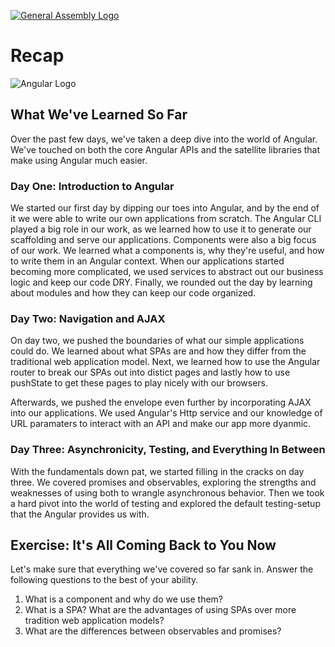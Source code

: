 [![General Assembly Logo](https://camo.githubusercontent.com/1a91b05b8f4d44b5bbfb83abac2b0996d8e26c92/687474703a2f2f692e696d6775722e636f6d2f6b6538555354712e706e67)](https://generalassemb.ly/education/web-development-immersive)

# Recap

![Angular Logo](http://mbtcheck.com/v2/wp-content/uploads/2016/08/angular.png)

## What We've Learned So Far

Over the past few days, we've taken a deep dive into the world of Angular. We've touched on both the core Angular APIs and the satellite libraries that make using Angular much easier.

### Day One: Introduction to Angular

We started our first day by dipping our toes into Angular, and by the end of it we were able to write our own applications from scratch. The Angular CLI played a big role in our work, as we learned how to use it to generate our scaffolding and serve our applications. Components were also a big focus of our work. We learned what a components is, why they're useful, and how to write them in an Angular context. When our applications started becoming more complicated, we used services to abstract out our business logic and keep our code DRY. Finally, we rounded out the day by learning about modules and how they can keep our code organized.

### Day Two: Navigation and AJAX

On day two, we pushed the boundaries of what our simple applications could do. We learned about what SPAs are and how they differ from the traditional web application model. Next, we learned how to use the Angular router to break our SPAs out into distict pages and lastly how to use pushState to get these pages to play nicely with our browsers. 

Afterwards, we pushed the envelope even further by incorporating AJAX into our applications. We used Angular's Http service and our knowledge of URL paramaters to interact with an API and make our app more dyanmic.

### Day Three: Asynchronicity, Testing, and Everything In Between

With the fundamentals down pat, we started filling in the cracks on day three. We covered promises and observables, exploring the strengths and weaknesses of using both to wrangle asynchronous behavior. Then we took a hard pivot into the world of testing and explored the default testing-setup that the Angular provides us with.

## Exercise: It's All Coming Back to You Now

Let's make sure that everything we've covered so far sank in. Answer the following questions to the best of your ability.

1. What is a component and why do we use them?
2. What is a SPA? What are the advantages of using SPAs over more tradition web application models?
3. What are the differences between observables and promises?

